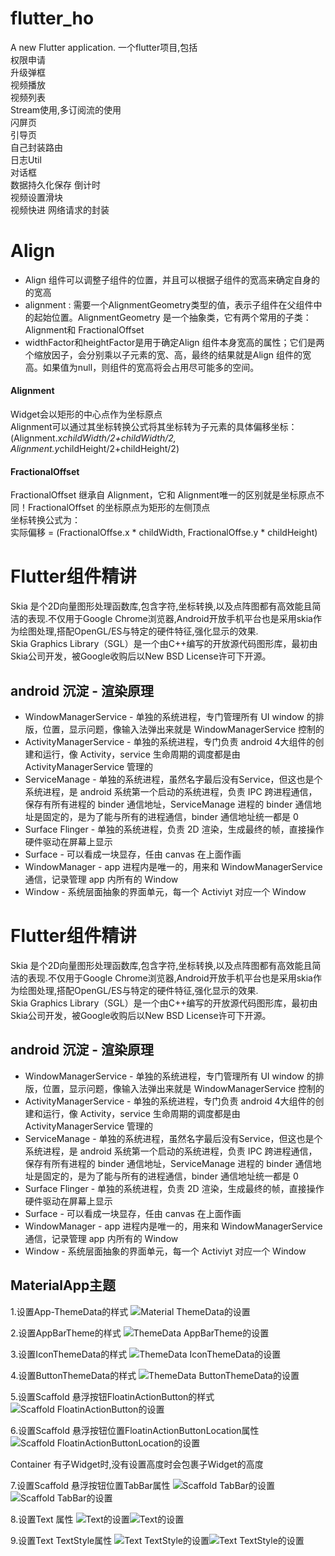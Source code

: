 # flutter_ho

A new Flutter application.
一个flutter项目,包括  
权限申请  
升级弹框  
视频播放  
视频列表  
Stream使用,多订阅流的使用  
闪屏页  
引导页  
自己封装路由  
日志Util  
对话框  
数据持久化保存
倒计时  
视频设置滑块  
视频快进
网络请求的封装


# Align
- Align 组件可以调整子组件的位置，并且可以根据子组件的宽高来确定自身的的宽高
- alignment : 需要一个AlignmentGeometry类型的值，表示子组件在父组件中的起始位置。AlignmentGeometry 是一个抽象类，它有两个常用的子类：Alignment和 FractionalOffset
- widthFactor和heightFactor是用于确定Align 组件本身宽高的属性；它们是两个缩放因子，会分别乘以子元素的宽、高，最终的结果就是Align 组件的宽高。如果值为null，则组件的宽高将会占用尽可能多的空间。
#### Alignment
Widget会以矩形的中心点作为坐标原点  
Alignment可以通过其坐标转换公式将其坐标转为子元素的具体偏移坐标：  
(Alignment.x*childWidth/2+childWidth/2, Alignment.y*childHeight/2+childHeight/2)
#### FractionalOffset
FractionalOffset 继承自 Alignment，它和 Alignment唯一的区别就是坐标原点不同！FractionalOffset 的坐标原点为矩形的左侧顶点  
坐标转换公式为：  
实际偏移 = (FractionalOffse.x * childWidth, FractionalOffse.y * childHeight)



# Flutter组件精讲
Skia 是个2D向量图形处理函数库,包含字符,坐标转换,以及点阵图都有高效能且简洁的表现.不仅用于Google Chrome浏览器,Android开放手机平台也是采用skia作为绘图处理,搭配OpenGL/ES与特定的硬件特征,强化显示的效果.  
Skia Graphics Library（SGL）是一个由C++编写的开放源代码图形库，最初由Skia公司开发，被Google收购后以New BSD License许可下开源。    

## android 沉淀 - 渲染原理
- WindowManagerService - 单独的系统进程，专门管理所有 UI window 的排版，位置，显示问题，像输入法弹出来就是  WindowManagerService 控制的
- ActivityManagerService - 单独的系统进程，专门负责 android 4大组件的创建和运行，像 Activity，service 生命周期的调度都是由 ActivityManagerService 管理的
- ServiceManage - 单独的系统进程，虽然名字最后没有Service，但这也是个系统进程，是 android 系统第一个启动的系统进程，负责 IPC 跨进程通信，保存有所有进程的 binder 通信地址，ServiceManage 进程的 binder 通信地址是固定的，是为了能与所有的进程通信，binder 通信地址统一都是 0
- Surface Flinger - 单独的系统进程，负责 2D 渲染，生成最终的帧，直接操作硬件驱动在屏幕上显示
- Surface - 可以看成一块显存，任由 canvas 在上面作画
- WindowManager - app 进程内是唯一的，用来和 WindowManagerService 通信，记录管理 app 内所有的 Window
- Window - 系统层面抽象的界面单元，每一个 Activiyt 对应一个 Window

# Flutter组件精讲
Skia 是个2D向量图形处理函数库,包含字符,坐标转换,以及点阵图都有高效能且简洁的表现.不仅用于Google Chrome浏览器,Android开放手机平台也是采用skia作为绘图处理,搭配OpenGL/ES与特定的硬件特征,强化显示的效果.  
Skia Graphics Library（SGL）是一个由C++编写的开放源代码图形库，最初由Skia公司开发，被Google收购后以New BSD License许可下开源。    

## android 沉淀 - 渲染原理
- WindowManagerService - 单独的系统进程，专门管理所有 UI window 的排版，位置，显示问题，像输入法弹出来就是  WindowManagerService 控制的
- ActivityManagerService - 单独的系统进程，专门负责 android 4大组件的创建和运行，像 Activity，service 生命周期的调度都是由 ActivityManagerService 管理的
- ServiceManage - 单独的系统进程，虽然名字最后没有Service，但这也是个系统进程，是 android 系统第一个启动的系统进程，负责 IPC 跨进程通信，保存有所有进程的 binder 通信地址，ServiceManage 进程的 binder 通信地址是固定的，是为了能与所有的进程通信，binder 通信地址统一都是 0
- Surface Flinger - 单独的系统进程，负责 2D 渲染，生成最终的帧，直接操作硬件驱动在屏幕上显示
- Surface - 可以看成一块显存，任由 canvas 在上面作画
- WindowManager - app 进程内是唯一的，用来和 WindowManagerService 通信，记录管理 app 内所有的 Window
- Window - 系统层面抽象的界面单元，每一个 Activiyt 对应一个 Window


## MaterialApp主题  
1.设置App-ThemeData的样式
![Material ThemeData的设置](assets\material.png)  

2.设置AppBarTheme的样式
![ThemeData AppBarTheme的设置](assets\appbar_theme.png) 

3.设置IconThemeData的样式
![ThemeData IconThemeData的设置](assets\icontheme.png) 

4.设置ButtonThemeData的样式
![ThemeData ButtonThemeData的设置](assets\buttontheme.png) 

5.设置Scaffold 悬浮按钮FloatinActionButton的样式
![Scaffold FloatinActionButton的设置](assets\floating_action_button.png) 

6.设置Scaffold 悬浮按钮位置FloatinActionButtonLocation属性
![Scaffold FloatinActionButtonLocation的设置](assets\floating_action.png) 

Container 有子Widget时,没有设置高度时会包裹子Widget的高度

7.设置Scaffold 悬浮按钮位置TabBar属性
![Scaffold TabBar的设置](assets\tabbar1.png)![Scaffold TabBar的设置](assets\tabbar2.png)


8.设置Text 属性
![Text的设置](assets\text1.png)![Text的设置](assets\text2.png) 

9.设置Text TextStyle属性
![Text  TextStyle的设置](assets\textstyle1.png)![Text  TextStyle的设置](assets\textstyle2.png)
